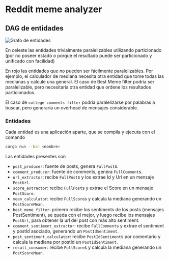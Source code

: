 # Reddit meme analyzer

## DAG de entidades

![Grafo de entidades](dag.png)

En celeste las entidades trivialmente paralelizables utilizando particionado (por no poseer estado o porque el resultado  puede ser particionado y unificado con facilidad)

En rojo las entidades que no pueden ser fácilmente paralelizables. Por ejemplo, el calculador de mediana necesita otra entidad que tome todas las medianas y calcule una general.
El caso de Best Meme filter podría ser paralelizable, pero necesitaría otra entidad que ordene los resultados particionados.

El caso de `college comments filter` podría paralelizarse por palabras a buscar, pero generaría un overhead de mensajes considerable.

### Entidades

Cada entidad es una aplicación aparte, que se compila y ejecuta con el comando

```bash
cargo run --bin <nombre>
```

Las entidades presentes son

* `post_producer`: fuente de posts, genera `FullPost`s.
* `comment_producer`: fuente de comments, genera `FullComment`s.
* `url_extractor`: recibe `FullPost`s y los extrae Id y Url en un mensaje `PostUrl`.
* `score_extractor`: recibe `FullPost`s y extrae el Score en un mensaje `PostScore`.
* `mean_calculator`: recibe `FullScore`s y calcula la mediana generando un `PostScoreMean`.
* `best_meme_filter`: primero recibe los sentiments de los posts (mensajes PostSentiment), se queda con el mejor, y luego recibe los mensajes `PostUrl`, para obtener la url del post con más alto sentiment.
* `comment_sentiment_extractor`: recibe `FullComment`s y extrae el sentiment y postId asociado, generando un `PostIdSentiment`.
* `post_sentiment_calculator`: recibe `PostIdSentiment`s por comentario y calcula la mediana por postId un `PostIdSentiment`.
* `result_consumer`: recibe `FullScore`s y calcula la mediana generando un `PostScoreMean`.
